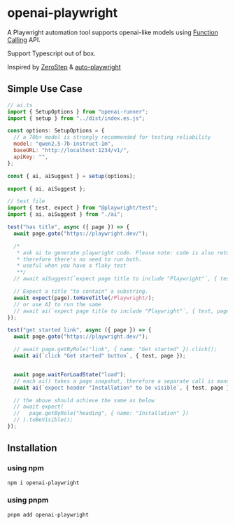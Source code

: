 # openai-playwright

A Playwright automation tool supports openai-like models using [Function Calling](https://platform.openai.com/docs/guides/function-calling) API.

Support Typescript out of box.

Inspired by [ZeroStep](https://github.com/zerostep-ai/zerostep) & [auto-playwright](https://github.com/lucgagan/auto-playwright)

## Simple Use Case

```javascript
// ai.ts
import { SetupOptions } from "openai-runner";
import { setup } from "../dist/index.es.js";

const options: SetupOptions = {
  // a 70b+ model is strongly recommended for testing reliability
  model: "qwen2.5-7b-instruct-1m",
  baseURL: "http://localhost:1234/v1/",
  apiKey: "",
};

const { ai, aiSuggest } = setup(options);

export { ai, aiSuggest };
```

```javascript
// test file
import { test, expect } from "@playwright/test";
import { ai, aiSuggest } from "./ai";

test("has title", async ({ page }) => {
  await page.goto("https://playwright.dev/");

  /*
   * ask ai to generate playwright code. Please note: code is also returned from ai()
   * therefore there's no need to run both.
   * useful when you have a flaky test
   **/
  // await aiSuggest(`expect page title to include "Playwright"`, { test, page });

  // Expect a title "to contain" a substring.
  await expect(page).toHaveTitle(/Playwright/);
  // or use AI to run the same
  // await ai(`expect page title to include "Playwright"`, { test, page });
});

test("get started link", async ({ page }) => {
  await page.goto("https://playwright.dev/");

  // await page.getByRole("link", { name: "Get started" }).click();
  await ai(`click "Get started" button`, { test, page });


  await page.waitForLoadState("load");
  // each ai() takes a page snapshot, therefore a separate call is mandatory when page content updates
  await ai(`expect header "Installation" to be visible`, { test, page });

  // the above should achieve the same as below
  // await expect(
  //   page.getByRole("heading", { name: "Installation" })
  // ).toBeVisible();
});

```

## Installation

### using npm

```shell
npm i openai-playwright
```

### using pnpm

```shell
pnpm add openai-playwright
```
